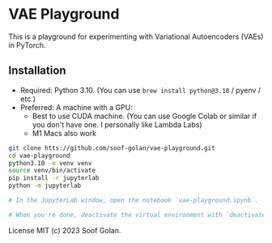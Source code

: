 # VAE Playground

This is a playground for experimenting with Variational Autoencoders (VAEs) in PyTorch.

## Installation

- Required: Python 3.10. (You can use `brew install python@3.10` / pyenv / etc.)
- Preferred: A machine with a GPU:
    - Best to use CUDA machine. (You can use Google Colab or similar if you don't have one. I personally like Lambda Labs)
    - M1 Macs also work

```bash
git clone htts://github.com/soof-golan/vae-playground.git
cd vae-playground
python3.10 -m venv venv
source venv/bin/activate
pip install -r jupyterlab
python -m jupyterlab

# In the JupyterLab window, open the notebook `vae-playground.ipynb`.

# When you're done, deactivate the virtual environment with `deactivate`.
```


License MIT (c) 2023 Soof Golan.
